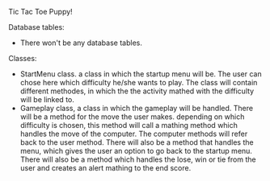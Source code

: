 Tic Tac Toe Puppy!

Database tables:
*   There won't be any database tables.

Classes:
*   StartMenu class. a class in which the startup menu will be. The user can chose here which difficulty he/she wants to play. The class will contain different methodes, in which the the activity mathed with the difficulty will be linked to.
*   Gameplay class, a class in which the gameplay will be handled. There will be a method for the move the user makes. depending on which difficulty is chosen, this method will call a mathing method which handles the move of the computer. The computer methods will refer back to the user method. There will also be a method that handles the menu, which gives the user an option to go back to the startup menu. There will also be a method which handles the lose, win or tie from the user and creates an alert mathing to the end score.
